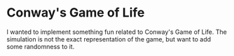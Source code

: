 # Conway's Game of Life

I wanted to implement something fun related to Conway's Game of Life. 
The simulation is not the exact representation of the game, but want to add some randomness to it.
